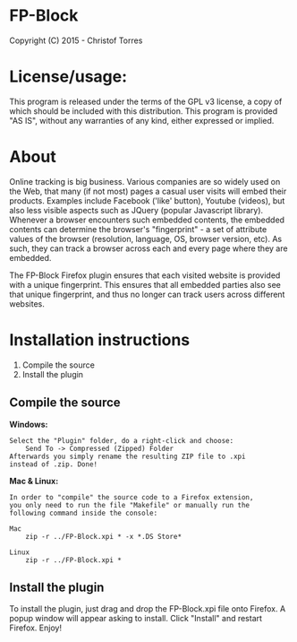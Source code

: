 # FP-Block
Copyright (C) 2015 - Christof Torres

License/usage:
=========================
This program is released under the terms of the GPL v3 license, a copy
of which should be included with this distribution.
This program is provided "AS IS", without any warranties of any kind,
either expressed or implied.



About
=========================
Online tracking is big business. Various companies are so widely used on
the Web, that many (if not most) pages a casual user visits will embed
their products. Examples include Facebook ('like' button), Youtube
(videos), but also less visible aspects such as JQuery (popular
Javascript library). Whenever a browser encounters such embedded
contents, the embedded contents can determine the browser's
"fingerprint" - a set of attribute values of the browser (resolution,
language, OS, browser version, etc). As such, they can track a browser
across each and every page where they are embedded.

The FP-Block Firefox plugin ensures that each visited website is
provided with a unique fingerprint. This ensures that all embedded
parties also see that unique fingerprint, and thus no longer can track
users across different websites.




Installation instructions
=========================

1. Compile the source
2. Install the plugin

Compile the source
------------------

**Windows:**

	Select the "Plugin" folder, do a right-click and choose:
		Send To -> Compressed (Zipped) Folder
	Afterwards you simply rename the resulting ZIP file to .xpi
	instead of .zip. Done!

**Mac & Linux:**

	In order to "compile" the source code to a Firefox extension,
	you only need to run the file "Makefile" or manually run the
	following command inside the console:

	Mac
		zip -r ../FP-Block.xpi * -x *.DS Store*
		
	Linux
		zip -r ../FP-Block.xpi *

Install the plugin
------------------
To install the plugin, just drag and drop the FP-Block.xpi
file onto Firefox. A popup window will appear asking to install. Click
"Install" and restart Firefox. Enjoy!
